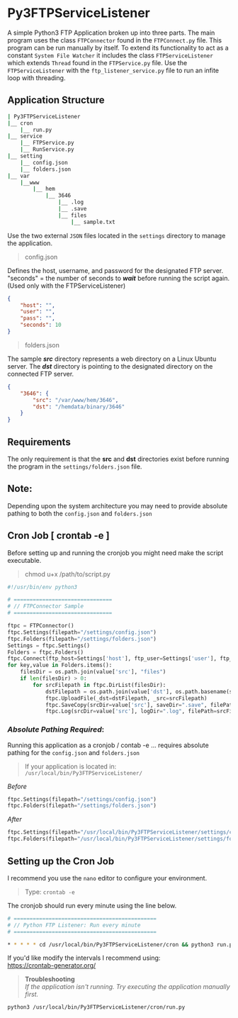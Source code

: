 # Py3FTPServiceListener

A simple Python3 FTP Application broken up into three parts. The main program uses the class `FTPConnector` found in the `FTPConnect.py` file. This program can be run manually by itself. To extend its functionality to act as a constant `System File Watcher` it includes the class `FTPServiceListener` which extends `Thread` found in the `FTPService.py` file. Use the `FTPServiceListener` with the `ftp_listener_service.py` file to run an infite loop with threading. 

## Application Structure
```bash
| Py3FTPServiceListener
|__ cron
    |__ run.py
|__ service
    |__ FTPService.py
    |__ RunService.py
|__ setting
    |__ config.json
    |__ folders.json
|__ var
    |__www
        |__ hem
            |__ 3646
                |__ .log
                |__ .save
                |__ files
                    |__ sample.txt
```

Use the two external `JSON` files located in the `settings` directory to manage the application.

> config.json

Defines the host, username, and password for the designated FTP server. "seconds" = the number of seconds to **_wait_** before running the script again. (Used only with the FTPServiceListener)
```json
{
    "host": "",
    "user": "",
    "pass": "",
    "seconds": 10
}
```

> folders.json

The sample **_src_** directory represents a web directory on a Linux Ubuntu server. The **_dst_** directory is pointing to the designated directory on the connected FTP server.
```json
{
    "3646": {
        "src": "/var/www/hem/3646",
        "dst": "/hemdata/binary/3646"
    }
}
```

## Requirements

The only requirement is that the **src** and **dst** directories exist before running the program in the `settings/folders.json` file.

## Note:

Depending upon the system architecture you may need to provide absolute pathing to both the `config.json` and `folders.json`

## Cron Job [ crontab -e ]

Before setting up and running the cronjob you might need make the script executable.

> chmod u+x /path/to/script.py

```python
#!/usr/bin/env python3

# ===============================
# // FTPConnector Sample
# ===============================

ftpc = FTPConnector()
ftpc.Settings(filepath="/settings/config.json")
ftpc.Folders(filepath="/settings/folders.json")
Settings = ftpc.Settings()
Folders = ftpc.Folders()
ftpc.Connect(ftp_host=Settings['host'], ftp_user=Settings['user'], ftp_password=Settings['pass'])
for key,value in Folders.items():
    filesDir = os.path.join(value['src'], "files")
    if len(filesDir) > 0:
        for srcFilepath in ftpc.DirList(filesDir):
            dstFilepath = os.path.join(value['dst'], os.path.basename(srcFilepath))
            ftpc.UploadFile(_dst=dstFilepath, _src=srcFilepath)
            ftpc.SaveCopy(srcDir=value['src'], saveDir=".save", filePath=srcFilepath)
            ftpc.Log(srcDir=value['src'], logDir=".log", filePath=srcFilepath, fileExtension="txt")
```

### _Absolute Pathing Required_:
Running this application as a cronjob / contab -e ... requires absolute pathing for the `config.json` and `folders.json`

> If your application is located in: `/usr/local/bin/Py3FTPServiceListener/` 

_Before_

```python
ftpc.Settings(filepath="/settings/config.json")
ftpc.Folders(filepath="/settings/folders.json")
```
_After_

```python
ftpc.Settings(filepath="/usr/local/bin/Py3FTPServiceListener/settings/config.json")
ftpc.Folders(filepath="/usr/local/bin/Py3FTPServiceListener/settings/folders.json")
```

## Setting up the Cron Job
I recommend you use the `nano` editor to configure your environment.

> Type: `crontab -e`

The cronjob should run every minute using the line below.

```bash
# =============================================
# // Python FTP Listener: Run every minute
# =============================================

* * * * * cd /usr/local/bin/Py3FTPServiceListener/cron && python3 run.py
```
If you'd like modify the intervals I recommend using:<br> https://crontab-generator.org/

> **Troubleshooting** <br>
> _If the application isn't running. Try executing the application manually first._
```bash
python3 /usr/local/bin/Py3FTPServiceListener/cron/run.py
```
